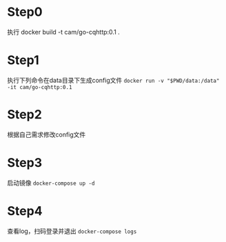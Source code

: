 # Step0

执行 docker build -t cam/go-cqhttp:0.1 .

# Step1

执行下列命令在data目录下生成config文件
`docker run -v "$PWD/data:/data" -it cam/go-cqhttp:0.1`

# Step2

根据自己需求修改config文件

# Step3

启动镜像
`docker-compose up -d`

# Step4

查看log，扫码登录并退出
`docker-compose logs`
